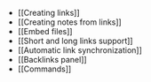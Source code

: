 
- [[Creating links]]
- [[Creating notes from links]]
- [[Embed files]]
- [[Short and long links support]]
- [[Automatic link synchronization]]
- [[Backlinks panel]]
- [[Commands]]
